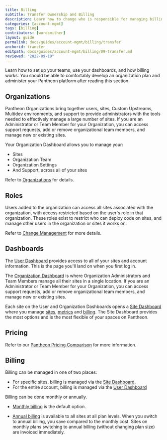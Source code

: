 ```yaml
---
title: Billing
subtitle: Transfer Ownership and Billing
description: Learn how to change who is responsible for managing billing.
categories: [account-mgmt]
tags: [billing]
contributors: [wordsmither]
layout: guide
permalink: docs/guides/account-mgmt/billing/transfer
anchorid: transfer
editpath: docs/guides/account-mgmt/billing/09-transfer.md
reviewed: "2022-09-19"
---
```


Learn how to set up your teams, use your dashboards, and how billing works. You should be able to comfortably develop an organization plan and administer your Pantheon platform after reading this section.

## Organizations

Pantheon Organizations bring together users, sites, Custom Upstreams, Multidev environments, and support to provide administrators with the tools needed to effectively manage a large number of sites. If you are an Administrator or Team Member for your Organization, you can access support requests, add or remove organizational team members, and manage new or existing sites.

Your Organization Dashboard allows you to manage your:
- Sites
- Organization Team
- Organization Settings
- And Support, across all of your sites


Refer to [Organizations](/organizations) for details. 

## Roles

Users added to the organization can access all sites associated with the organization, with access restricted based on the user's role in that organization. These roles exist to restrict who can deploy code on sites, and manage other users in the organization or sites it works on.

Refer to [Change Management](/change-management) for more details.

## Dashboards

The [User Dashboard](/user-dashboard) provides access to all of your sites and account information. This is the page you'll land on when you first log in.

The [Organization Dashboard](/organization-dashboard) is where Organization Administrators and Team Members manage all their sites in a single location. If you are an Administrator or Team Member for your Organization, you can access support requests, add or remove organizational team members, and manage new or existing sites.

Each site on the User and Organization Dashboards opens a [Site Dashboard](/site-plan) where you manage [sites](/site-plan/), [metrics](/metrics/) and [billing](/site-billing/). The Site Dashboard provides the most options and is the most flexible of your spaces on Pantheon. 

## Pricing

Refer to our [Pantheon Pricing Comparison](https://pantheon.io/pricing-comparison) for more information.

## Billing

Billing can be managed in one of two places:

- For specific sites, billing is managed via the [Site Dashboard](/site-billing).
- For the entire account, billing is managed via the [User Dashboard](/account-billing)

Billing can be done monthly or annually.

- [Monthly billing](/guides/new-dashboard/workspace-billing/subscriptions) is the default option.
  
- [Annual billing](/annual-billing) is available to all sites at all plan levels. When you switch to annual billing, you save compared to the monthly cost. Sites on monthly plans switching to annual billing (without changing plan size) are invoiced immediately.